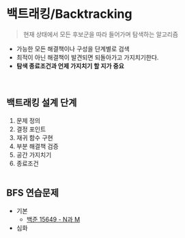# 백트래킹/Backtracking
> 현재 상태에서 모든 후보군을 따라 들어가며 탐색하는 알고리즘   
- 가능한 모든 해결책이나 구성을 단계별로 검색
- 최적이 아닌 해결책이 발견되면 되돌아가고 가지치기한다.
- **탐색 종료조건과 언제 가지치기 할 지가 중요**
<br>

## 백트래킹 설계 단계
1. 문제 정의
2. 결정 포인트
3. 재귀 함수 구현
4. 부분 해결책 검증
5. 공간 가지치기
6. 종료조건

```Python
```

## BFS 연습문제
- 기본
    - [백준 15649 - N과 M](https://www.acmicpc.net/problem/15649)
- 심화